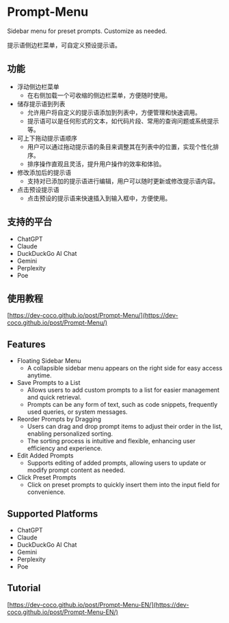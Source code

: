 # Prompt-Menu
Sidebar menu for preset prompts. Customize as needed.

提示语侧边栏菜单，可自定义预设提示语。

## 功能

- 浮动侧边栏菜单
    - 在右侧加载一个可收缩的侧边栏菜单，方便随时使用。
- 储存提示语到列表
    - 允许用户将自定义的提示语添加到列表中，方便管理和快速调用。
    - 提示语可以是任何形式的文本，如代码片段、常用的查询问题或系统提示等。
- 可上下拖动提示语顺序
    - 用户可以通过拖动提示语的条目来调整其在列表中的位置，实现个性化排序。
    - 排序操作直观且灵活，提升用户操作的效率和体验。
- 修改添加后的提示语
    - 支持对已添加的提示语进行编辑，用户可以随时更新或修改提示语内容。
- 点击预设提示语
    - 点击预设的提示语来快速插入到输入框中，方便使用。

## 支持的平台
- ChatGPT
- Claude
- DuckDuckGo AI Chat
- ‎Gemini
- Perplexity
- Poe

## 使用教程
[https://dev-coco.github.io/post/Prompt-Menu/](https://dev-coco.github.io/post/Prompt-Menu/)

## Features
- Floating Sidebar Menu
    - A collapsible sidebar menu appears on the right side for easy access anytime.
- Save Prompts to a List
    - Allows users to add custom prompts to a list for easier management and quick retrieval.
    - Prompts can be any form of text, such as code snippets, frequently used queries, or system messages.
- Reorder Prompts by Dragging
    - Users can drag and drop prompt items to adjust their order in the list, enabling personalized sorting.
    - The sorting process is intuitive and flexible, enhancing user efficiency and experience.
- Edit Added Prompts
    - Supports editing of added prompts, allowing users to update or modify prompt content as needed.
- Click Preset Prompts
    - Click on preset prompts to quickly insert them into the input field for convenience.

## Supported Platforms
- ChatGPT
- Claude
- DuckDuckGo AI Chat
- Gemini
- Perplexity
- Poe

## Tutorial
[https://dev-coco.github.io/post/Prompt-Menu-EN/](https://dev-coco.github.io/post/Prompt-Menu-EN/)
